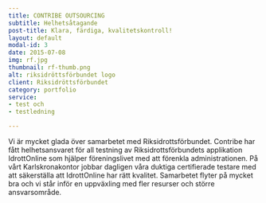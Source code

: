 ```yaml
---
title: CONTRIBE OUTSOURCING
subtitle: Helhetsåtagande
post-title: Klara, färdiga, kvalitetskontroll!
layout: default
modal-id: 3
date: 2015-07-08
img: rf.jpg 
thumbnail: rf-thumb.png
alt: riksidröttsförbundet logo
client: Riksidröttsförbundet
category: portfolio
service: 
- test och
- testledning

---
```


Vi är mycket glada över samarbetet med Riksidrottsförbundet. Contribe har fått helhetsansvaret för all testning av Riksidrottsförbundets applikation IdrottOnline som hjälper föreningslivet med att förenkla administrationen. På vårt Karlskronakontor jobbar dagligen våra duktiga certifierade testare med att säkerställa att IdrottOnline har rätt kvalitet. Samarbetet flyter på mycket bra och vi står inför en uppväxling med fler resurser och större ansvarsområde.